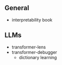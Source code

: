 
## General

- interpretability book


## LLMs

- transformer-lens
- transformer-debugger
	- dictionary learning